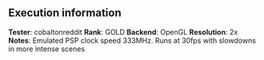 ## Execution information

**Tester**: cobaltonreddit
**Rank**: GOLD
**Backend**: OpenGL
**Resolution**: 2x
**Notes**: Emulated PSP clock speed 333MHz. Runs at 30fps with slowdowns in more intense scenes